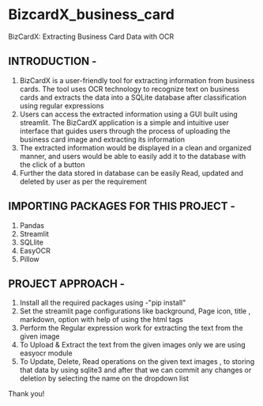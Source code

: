 # BizcardX_business_card
BizCardX: Extracting Business Card Data with OCR

INTRODUCTION -
--------------------------------------------
1. BizCardX is a user-friendly tool for extracting information from business cards. The tool uses OCR technology to recognize text on business cards and extracts the data into a SQLite database after classification using regular expressions
2. Users can access the extracted information using a GUI built using streamlit. The BizCardX application is a simple and intuitive user interface that guides users through the process of uploading the business card image and extracting its information
3. The extracted information would be displayed in a clean and organized manner, and users would be able to easily add it to the database with the click of a button
4. Further the data stored in database can be easily Read, updated and deleted by user as per the requirement

IMPORTING PACKAGES FOR THIS PROJECT - 
----------------------------------------------
1. Pandas
2. Streamlit
3. SQLlite
4. EasyOCR
5. Pillow

PROJECT APPROACH - 
-------------------------------------------------
1. Install all the required packages using -"pip install"
2. Set the streamlit page configurations like background, Page icon, title , markdown, option with help of using the html tags
3. Perform the Regular expression work for extracting the text from the given image
4. To Upload & Extract the text from the given images only we are using easyocr module
5. To Update, Delete, Read operations on the given text images , to storing that data by using sqlite3 and after that we can commit any changes or deletion by selecting the name on the dropdown list

Thank you!
